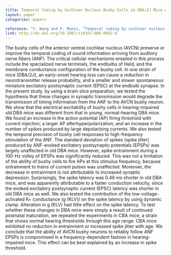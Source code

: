```yaml
---
title: Temporal Coding by Cochlear Nucleus Bushy Cells in DBA/2J Mice with Early Onset Hearing Loss
layout: paper
categories: papers

reference: "Y. Wang and P. Manis, “Temporal coding by cochlear nucleus bushy cells in DBA/2J mice with early onset hearing loss,” J Assoc Res Otolaryngol, vol. 7, no. 4, pp. 412–424, Dec. 2006."
link: http://dx.doi.org/10.1007/s10162-006-0052-9
---
```


The bushy cells of the anterior ventral cochlear nucleus (AVCN) preserve or improve the temporal coding of sound information arriving from auditory nerve fibers (ANF). The critical cellular mechanisms entailed in this process include the specialized nerve terminals, the endbulbs of Held, and the membrane conductance configuration of the bushy cell. In one strain of mice (DBA/2J), an early-onset hearing loss can cause a reduction in neurotransmitter release probability, and a smaller and slower spontaneous miniature excitatory postsynaptic current (EPSC) at the endbulb synapse. In the present study, by using a brain slice preparation, we tested the hypothesis that these changes in synaptic transmission would degrade the transmission of timing information from the ANF to the AVCN bushy neuron. We show that the electrical excitability of bushy cells in hearing-impaired old DBA mice was different from that in young, normal-hearing DBA mice. We found an increase in the action potential (AP) firing threshold with current injection; a larger AP afterhyperpolarization; and an increase in the number of spikes produced by large depolarizing currents. We also tested the temporal precision of bushy cell responses to high-frequency stimulation of the ANF. The standard deviation of spikes (spike jitter) produced by ANF-evoked excitatory postsynaptic potentials (EPSPs) was largely unaffected in old DBA mice. However, spike entrainment during a 100-Hz volley of EPSPs was significantly reduced. This was not a limitation of the ability of bushy cells to fire APs at this stimulus frequency, because entrainment to trains of current pulses was unaffected. Moreover, the decrease in entrainment is not attributable to increased synaptic depression. Surprisingly, the spike latency was 0.46 ms shorter in old DBA mice, and was apparently attributable to a faster conduction velocity, since the evoked excitatory postsynaptic current (EPSC) latency was shorter in old DBA mice as well. We also tested the contribution of the low-voltage-activated K+ conductance (g (KLV)) on the spike latency by using dynamic clamp. Alteration in g (KLV) had little effect on the spike latency. To test whether these changes in DBA mice were simply a result of continued postnatal maturation, we repeated the experiments in CBA mice, a strain that shows normal hearing thresholds through this age range. CBA mice exhibited no reduction in entrainment or increased spike jitter with age. We conclude that the ability of AVCN bushy neurons to reliably follow ANF EPSPs is compromised in a frequency-dependent fashion in hearing-impaired mice. This effect can be best explained by an increase in spike threshold.
